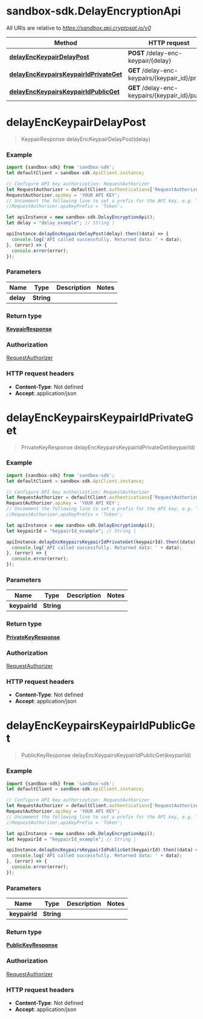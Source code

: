 # sandbox-sdk.DelayEncryptionApi

All URIs are relative to *https://sandbox.api.cryptosat.io/v0*

Method | HTTP request | Description
------------- | ------------- | -------------
[**delayEncKeypairDelayPost**](DelayEncryptionApi.md#delayEncKeypairDelayPost) | **POST** /delay-enc-keypair/{delay} | 
[**delayEncKeypairsKeypairIdPrivateGet**](DelayEncryptionApi.md#delayEncKeypairsKeypairIdPrivateGet) | **GET** /delay-enc-keypairs/{keypair_id}/private | 
[**delayEncKeypairsKeypairIdPublicGet**](DelayEncryptionApi.md#delayEncKeypairsKeypairIdPublicGet) | **GET** /delay-enc-keypairs/{keypair_id}/public | 

<a name="delayEncKeypairDelayPost"></a>
# **delayEncKeypairDelayPost**
> KeypairResponse delayEncKeypairDelayPost(delay)



### Example
```javascript
import {sandbox-sdk} from 'sandbox-sdk';
let defaultClient = sandbox-sdk.ApiClient.instance;

// Configure API key authorization: RequestAuthorizer
let RequestAuthorizer = defaultClient.authentications['RequestAuthorizer'];
RequestAuthorizer.apiKey = 'YOUR API KEY';
// Uncomment the following line to set a prefix for the API key, e.g. "Token" (defaults to null)
//RequestAuthorizer.apiKeyPrefix = 'Token';

let apiInstance = new sandbox-sdk.DelayEncryptionApi();
let delay = "delay_example"; // String | 

apiInstance.delayEncKeypairDelayPost(delay).then((data) => {
  console.log('API called successfully. Returned data: ' + data);
}, (error) => {
  console.error(error);
});

```

### Parameters

Name | Type | Description  | Notes
------------- | ------------- | ------------- | -------------
 **delay** | **String**|  | 

### Return type

[**KeypairResponse**](KeypairResponse.md)

### Authorization

[RequestAuthorizer](../README.md#RequestAuthorizer)

### HTTP request headers

 - **Content-Type**: Not defined
 - **Accept**: application/json

<a name="delayEncKeypairsKeypairIdPrivateGet"></a>
# **delayEncKeypairsKeypairIdPrivateGet**
> PrivateKeyResponse delayEncKeypairsKeypairIdPrivateGet(keypairId)



### Example
```javascript
import {sandbox-sdk} from 'sandbox-sdk';
let defaultClient = sandbox-sdk.ApiClient.instance;

// Configure API key authorization: RequestAuthorizer
let RequestAuthorizer = defaultClient.authentications['RequestAuthorizer'];
RequestAuthorizer.apiKey = 'YOUR API KEY';
// Uncomment the following line to set a prefix for the API key, e.g. "Token" (defaults to null)
//RequestAuthorizer.apiKeyPrefix = 'Token';

let apiInstance = new sandbox-sdk.DelayEncryptionApi();
let keypairId = "keypairId_example"; // String | 

apiInstance.delayEncKeypairsKeypairIdPrivateGet(keypairId).then((data) => {
  console.log('API called successfully. Returned data: ' + data);
}, (error) => {
  console.error(error);
});

```

### Parameters

Name | Type | Description  | Notes
------------- | ------------- | ------------- | -------------
 **keypairId** | **String**|  | 

### Return type

[**PrivateKeyResponse**](PrivateKeyResponse.md)

### Authorization

[RequestAuthorizer](../README.md#RequestAuthorizer)

### HTTP request headers

 - **Content-Type**: Not defined
 - **Accept**: application/json

<a name="delayEncKeypairsKeypairIdPublicGet"></a>
# **delayEncKeypairsKeypairIdPublicGet**
> PublicKeyResponse delayEncKeypairsKeypairIdPublicGet(keypairId)



### Example
```javascript
import {sandbox-sdk} from 'sandbox-sdk';
let defaultClient = sandbox-sdk.ApiClient.instance;

// Configure API key authorization: RequestAuthorizer
let RequestAuthorizer = defaultClient.authentications['RequestAuthorizer'];
RequestAuthorizer.apiKey = 'YOUR API KEY';
// Uncomment the following line to set a prefix for the API key, e.g. "Token" (defaults to null)
//RequestAuthorizer.apiKeyPrefix = 'Token';

let apiInstance = new sandbox-sdk.DelayEncryptionApi();
let keypairId = "keypairId_example"; // String | 

apiInstance.delayEncKeypairsKeypairIdPublicGet(keypairId).then((data) => {
  console.log('API called successfully. Returned data: ' + data);
}, (error) => {
  console.error(error);
});

```

### Parameters

Name | Type | Description  | Notes
------------- | ------------- | ------------- | -------------
 **keypairId** | **String**|  | 

### Return type

[**PublicKeyResponse**](PublicKeyResponse.md)

### Authorization

[RequestAuthorizer](../README.md#RequestAuthorizer)

### HTTP request headers

 - **Content-Type**: Not defined
 - **Accept**: application/json

